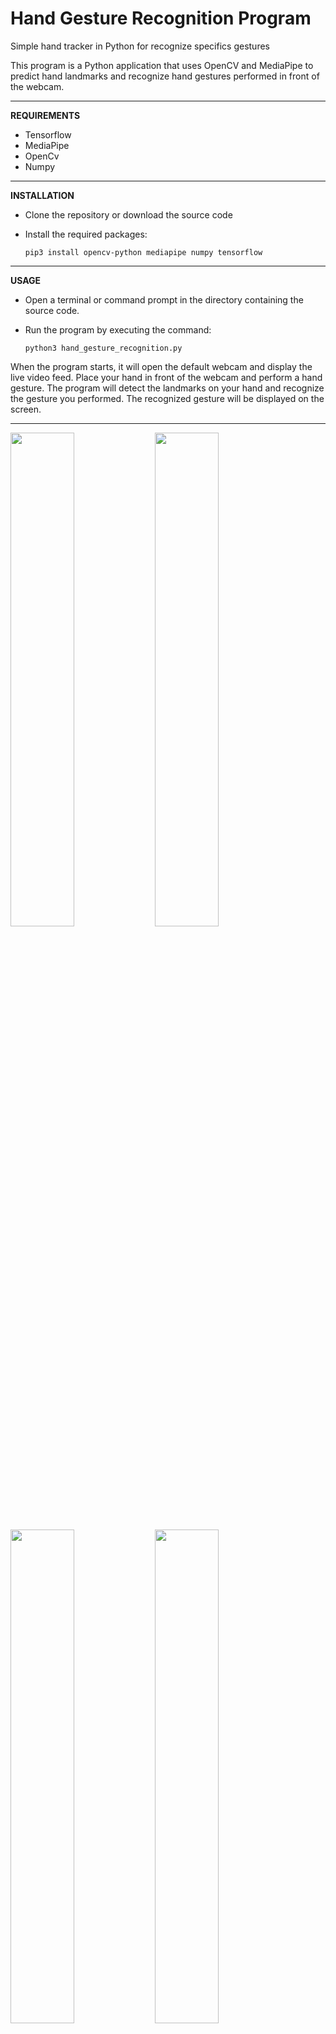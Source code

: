 # <b>Hand Gesture Recognition Program</b>

Simple hand tracker in Python for recognize specifics gestures

This program is a Python application that uses OpenCV and MediaPipe to predict hand landmarks and recognize hand gestures performed in front of the webcam.

------------------------------------------------------------------------

<b> REQUIREMENTS </b>

  - Tensorflow
  - MediaPipe
  - OpenCv
  - Numpy

------------------------------------------------------------------------

<b> INSTALLATION </b>

  - Clone the repository or download the source code
  - Install the required packages:
     
        pip3 install opencv-python mediapipe numpy tensorflow 
        
------------------------------------------------------------------------

<b> USAGE </b>

  - Open a terminal or command prompt in the directory containing the source code.
  - Run the program by executing the command:

        python3 hand_gesture_recognition.py

When the program starts, it will open the default webcam and display the live video feed.
Place your hand in front of the webcam and perform a hand gesture.
The program will detect the landmarks on your hand and recognize the gesture you performed.
The recognized gesture will be displayed on the screen.

------------------------------------------------------------------------

<img src="https://cloud.githubusercontent.com/assets/4307137/10105283/251b6868-63ae-11e5-9918-b789d9d682ec.png" width="45%"></img>
<img src="https://cloud.githubusercontent.com/assets/4307137/10105290/2a183f3a-63ae-11e5-9380-50d9f6d8afd6.png" width="45%"></img> 
<img src="https://cloud.githubusercontent.com/assets/4307137/10105284/26aa7ad4-63ae-11e5-88b7-bc523a095c9f.png" width="45%"></img> 
<img src="https://cloud.githubusercontent.com/assets/4307137/10105288/28698fae-63ae-11e5-8ba7-a62360a8e8a7.png" width="45%"></img> 
<img src="https://cloud.githubusercontent.com/assets/4307137/10105283/251b6868-63ae-11e5-9918-b789d9d682ec.png" width="45%"></img> 
<img src="https://cloud.githubusercontent.com/assets/4307137/10105290/2a183f3a-63ae-11e5-9380-50d9f6d8afd6.png" width="45%"></img>   


